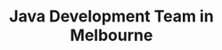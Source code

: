 ---
title: Java Development Team in Melbourne
permalink: /landings/locations/melbourne/developer/java
technology: Java
location: Melbourne
---